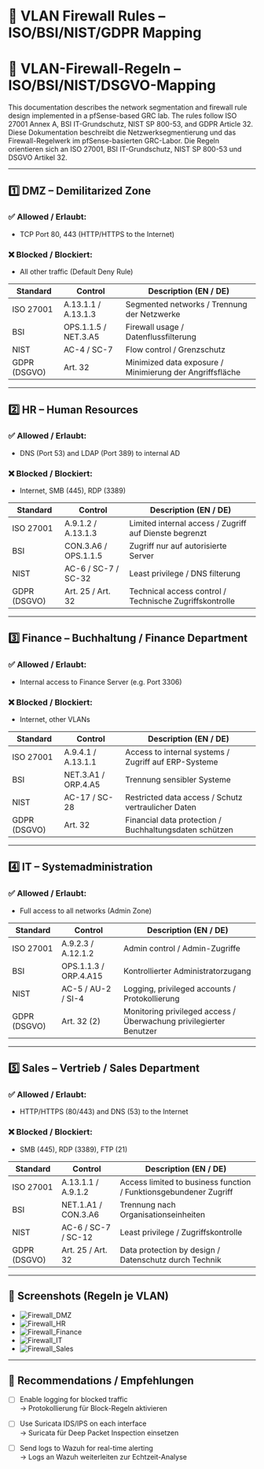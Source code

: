 

# 🔐 VLAN Firewall Rules – ISO/BSI/NIST/GDPR Mapping  
# 🔐 VLAN-Firewall-Regeln – ISO/BSI/NIST/DSGVO-Mapping

This documentation describes the network segmentation and firewall rule design implemented in a pfSense-based GRC lab. The rules follow ISO 27001 Annex A, BSI IT-Grundschutz, NIST SP 800-53, and GDPR Article 32.  
Diese Dokumentation beschreibt die Netzwerksegmentierung und das Firewall-Regelwerk im pfSense-basierten GRC-Labor. Die Regeln orientieren sich an ISO 27001, BSI IT-Grundschutz, NIST SP 800-53 und DSGVO Artikel 32.

---

## 1️⃣ DMZ – Demilitarized Zone

### ✅ Allowed / Erlaubt:
- TCP Port 80, 443 (HTTP/HTTPS to the Internet)

### ❌ Blocked / Blockiert:
- All other traffic (Default Deny Rule)

| Standard       | Control                                | Description (EN / DE)                                  |
|----------------|-----------------------------------------|--------------------------------------------------------|
| ISO 27001      | A.13.1.1 / A.13.1.3                     | Segmented networks / Trennung der Netzwerke            |
| BSI            | OPS.1.1.5 / NET.3.A5                    | Firewall usage / Datenflussfilterung                   |
| NIST           | AC-4 / SC-7                             | Flow control / Grenzschutz                             |
| GDPR (DSGVO)   | Art. 32                                 | Minimized data exposure / Minimierung der Angriffsfläche |

---

## 2️⃣ HR – Human Resources

### ✅ Allowed / Erlaubt:
- DNS (Port 53) and LDAP (Port 389) to internal AD

### ❌ Blocked / Blockiert:
- Internet, SMB (445), RDP (3389)

| Standard       | Control                                | Description (EN / DE)                                  |
|----------------|-----------------------------------------|--------------------------------------------------------|
| ISO 27001      | A.9.1.2 / A.13.1.3                     | Limited internal access / Zugriff auf Dienste begrenzt |
| BSI            | CON.3.A6 / OPS.1.1.5                   | Zugriff nur auf autorisierte Server                    |
| NIST           | AC-6 / SC-7 / SC-32                    | Least privilege / DNS filterung                        |
| GDPR (DSGVO)   | Art. 25 / Art. 32                      | Technical access control / Technische Zugriffskontrolle |

---

## 3️⃣ Finance – Buchhaltung / Finance Department

### ✅ Allowed / Erlaubt:
- Internal access to Finance Server (e.g. Port 3306)

### ❌ Blocked / Blockiert:
- Internet, other VLANs

| Standard       | Control                                | Description (EN / DE)                                  |
|----------------|-----------------------------------------|--------------------------------------------------------|
| ISO 27001      | A.9.4.1 / A.13.1.1                     | Access to internal systems / Zugriff auf ERP-Systeme   |
| BSI            | NET.3.A1 / ORP.4.A5                    | Trennung sensibler Systeme                             |
| NIST           | AC-17 / SC-28                          | Restricted data access / Schutz vertraulicher Daten    |
| GDPR (DSGVO)   | Art. 32                                | Financial data protection / Buchhaltungsdaten schützen |

---

## 4️⃣ IT – Systemadministration

### ✅ Allowed / Erlaubt:
- Full access to all networks (Admin Zone)

| Standard       | Control                                | Description (EN / DE)                                  |
|----------------|-----------------------------------------|--------------------------------------------------------|
| ISO 27001      | A.9.2.3 / A.12.1.2                     | Admin control / Admin-Zugriffe                         |
| BSI            | OPS.1.1.3 / ORP.4.A15                  | Kontrollierter Administratorzugang                     |
| NIST           | AC-5 / AU-2 / SI-4                     | Logging, privileged accounts / Protokollierung         |
| GDPR (DSGVO)   | Art. 32 (2)                            | Monitoring privileged access / Überwachung privilegierter Benutzer |

---

## 5️⃣ Sales – Vertrieb / Sales Department

### ✅ Allowed / Erlaubt:
- HTTP/HTTPS (80/443) and DNS (53) to the Internet

### ❌ Blocked / Blockiert:
- SMB (445), RDP (3389), FTP (21)

| Standard       | Control                                | Description (EN / DE)                                  |
|----------------|-----------------------------------------|--------------------------------------------------------|
| ISO 27001      | A.13.1.1 / A.9.1.2                     | Access limited to business function / Funktionsgebundener Zugriff |
| BSI            | NET.1.A1 / CON.3.A6                    | Trennung nach Organisationseinheiten                   |
| NIST           | AC-6 / SC-7 / SC-12                    | Least privilege / Zugriffskontrolle                    |
| GDPR (DSGVO)   | Art. 25 / Art. 32                      | Data protection by design / Datenschutz durch Technik  |

---

## 📸 Screenshots (Regeln je VLAN)

- ![Firewall_DMZ](../screenshots/firewall_dmz.png)
- ![Firewall_HR](../screenshots/firewall_hr.png)
- ![Firewall_Finance](../screenshots/firewall_finance.png)
- ![Firewall_IT](../screenshots/firewall_it.png)
- ![Firewall_Sales](../screenshots/firewall_sales.png)

---

## 📌 Recommendations / Empfehlungen

- [ ] Enable logging for blocked traffic  
  → Protokollierung für Block-Regeln aktivieren
- [ ] Use Suricata IDS/IPS on each interface  
  → Suricata für Deep Packet Inspection einsetzen
- [ ] Send logs to Wazuh for real-time alerting  
  → Logs an Wazuh weiterleiten zur Echtzeit-Analyse

